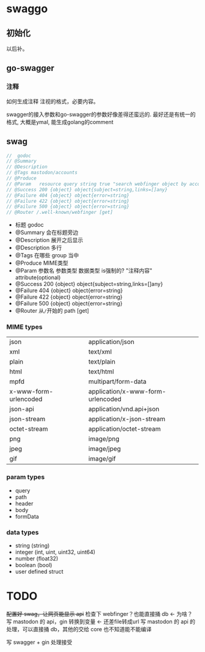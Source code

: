 # swaggo

## 初始化

以后补。


## go-swagger

### 注释

如何生成注释
注视的格式，必要内容。


swagger的接入参数和go-swagger的参数好像差得还蛮远的.
最好还是有统一的格式, 大概是ymal, 能生成golang的comment

## swag

```go
//  godoc
// @Summary
// @Description
// @Tags mastodon/accounts
// @Produce 
// @Param   resource query string true "search webfinger object by account"
// @Success 200 {object} object{subject=string,links=[]any}
// @Failure 404 {object} object{error=string}
// @Failure 422 {object} object{error=string}
// @Failure 500 {object} object{error=string}
// @Router /.well-known/webfinger [get]
```

- 标题 godoc
- @Summary 会在标题旁边
- @Description 展开之后显示
- @Description 多行
- @Tags 在哪些 group 当中
- @Produce MIME类型
- @Param 参数名 参数类型 数据类型 is强制的? "注释内容" attribute(optional)
- @Success 200 {object} object{subject=string,links=[]any}
- @Failure 404 {object} object{error=string}
- @Failure 422 {object} object{error=string}
- @Failure 500 {object} object{error=string}
- @Router 从`/`开始的 path [get]

### MIME types

|                       |                                   |
| --------------------- | --------------------------------- |
| json                  | application/json                  |
| xml                   | text/xml                          |
| plain                 | text/plain                        |
| html                  | text/html                         |
| mpfd                  | multipart/form-data               |
| x-www-form-urlencoded | application/x-www-form-urlencoded |
| json-api              | application/vnd.api+json          |
| json-stream           | application/x-json-stream         |
| octet-stream          | application/octet-stream          |
| png                   | image/png                         |
| jpeg                  | image/jpeg                        |
| gif                   | image/gif                         |

### param types
- query
- path
- header
- body
- formData

### data types
- string (string)
- integer (int, uint, uint32, uint64)
- number (float32)
- boolean (bool)
- user defined struct

# TODO

~~配置好 swag，让网页能显示 api~~
检查下 webfinger？也能直接捅 db <- 为啥？
写 mastodon 的 api，gin 转换到变量 <- 还差file转成url
写 mastodon 的 api 的处理，可以直接捅 db，其他的交给 core
也不知道能不能编译

写 swagger + gin 处理接受
